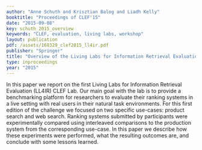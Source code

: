 ```yaml
---
author: "Anne Schuth and Krisztian Balog and Liadh Kelly"
booktitle: "Proceedings of CLEF'15"
date: "2015-09-08"
key: schuth_2015_overview
keywords: "CLEF, evaluation, living labs, workshop"
layout: publication
pdf: /assets/168329_clef2015_ll4ir.pdf
publisher: "Springer"
title: "Overview of the Living Labs for Information Retrieval Evaluation (LL4IR) CLEF Lab 2015"
type: inproceedings
year: "2015"
---
```


In this paper we report on the first Living Labs for Information Retrieval Evaluation (LL4IR) CLEF Lab. Our main goal
with the lab is to provide a benchmarking platform for researchers to evaluate their ranking systems in a live setting
with real users in their natural task environments. For this first edition of the challenge we focused on two specific
use-cases: product search and web search. Ranking systems submitted by participants were experimentally compared using
interleaved comparisons to the production system from the corresponding use-case. In this paper we describe how these
experiments were performed, what the resulting outcomes are, and conclude with some lessons learned.

